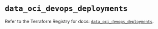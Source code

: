 # `data_oci_devops_deployments`

Refer to the Terraform Registry for docs: [`data_oci_devops_deployments`](https://registry.terraform.io/providers/oracle/oci/6.18.0/docs/data-sources/devops_deployments).
